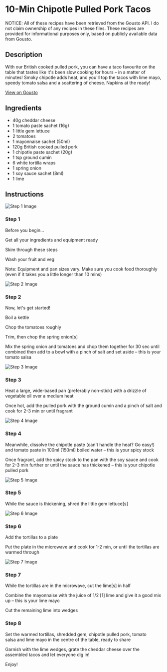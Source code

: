 # 10-Min Chipotle Pulled Pork Tacos

NOTICE: All of these recipes have been retrieved from the Gousto API. I do not claim ownership of any recipes in these files. These recipes are provided for informational purposes only, based on publicly available data from Gousto.

## Description

With our British cooked pulled pork, you can have a taco favourite on the table that tastes like it's been slow cooking for hours – in a matter of minutes! Smoky chipotle adds heat, and you'll top the tacos with lime mayo, speedy tomato salsa and a scattering of cheese. Napkins at the ready!

[View on Gousto](https://www.gousto.co.uk/recipes/cookbook/10-min-chipotle-pulled-pork-tacos)

## Ingredients

- 40g cheddar cheese
- 1 tomato paste sachet (16g)
- 1 little gem lettuce
- 2 tomatoes
- 1 mayonnaise sachet (50ml)
- 120g British cooked pulled pork
- 1 chipotle paste sachet (20g)
- 1 tsp ground cumin
- 6 white tortilla wraps
- 1 spring onion
- 1 soy sauce sachet (8ml)
- 1 lime

## Instructions

![Step 1 Image](https://production-media.gousto.co.uk/cms/recipe-step-image/1971.-step-1-x200.jpg)

### Step 1

Before you begin...


Get all your ingredients and equipment ready


Skim through these steps


Wash your fruit and veg


Note: Equipment and pan sizes vary. <span class="text-highlight">Make sure</span> you cook food thoroughly (even if it takes you a little longer than 10 mins)

![Step 2 Image](https://production-media.gousto.co.uk/cms/recipe-step-image/1971.-step-2-x200.jpg)

### Step 2

Now, let's get started!


Boil a kettle


Chop the tomatoes roughly


Trim, then chop the spring onion<span class="text-danger">[s]</span>


Mix the spring onion and tomatoes and chop them together for 30 sec until combined then add to a bowl with a pinch of salt and set aside – this is your tomato salsa

![Step 3 Image](https://production-media.gousto.co.uk/cms/recipe-step-image/1971.-step-3-x200.jpg)

### Step 3

Heat a large, wide-based pan (preferably non-stick) with a drizzle of vegetable oil over a medium heat


Once hot, add the pulled pork with the ground cumin and a pinch of salt and cook for 2-3 min or until fragrant

![Step 4 Image](https://production-media.gousto.co.uk/cms/recipe-step-image/1971.-step-4-x200.jpg)

### Step 4

Meanwhile, dissolve the chipotle paste (can't handle the heat? Go easy!) and tomato paste in 100ml <span class="text-danger">[150ml]</span> boiled water – this is your spicy stock


Once fragrant, add the spicy stock to the pan with the soy sauce and cook for 2-3 min further or until the sauce has thickened – this is your chipotle pulled pork

![Step 5 Image](https://production-media.gousto.co.uk/cms/recipe-step-image/1971.-step-5-x200.jpg)

### Step 5

While the sauce is thickening, shred the little gem lettuce<span class="text-danger">[s]</span>

![Step 6 Image](https://production-media.gousto.co.uk/cms/recipe-step-image/1971.-step-6-x200.jpg)

### Step 6

Add the tortillas to a plate


Put the plate in the microwave and cook for 1-2 min, or until the tortillas are warmed through

![Step 7 Image](https://production-media.gousto.co.uk/cms/recipe-step-image/1971.-step-7-x200.jpg)

### Step 7

While the tortillas are in the microwave, cut the lime<span class="text-danger">[s]</span> in half


Combine the mayonnaise with the juice of 1/2<span class="text-danger"> [1]</span> lime and give it a good mix up – this is your lime mayo


Cut the remaining lime into wedges

### Step 8

Set the warmed tortillas, shredded gem, chipotle pulled pork, tomato salsa and lime mayo in the centre of the table, ready to share


Garnish with the lime wedges, grate the cheddar cheese over the assembled tacos and let everyone dig in!


Enjoy!

